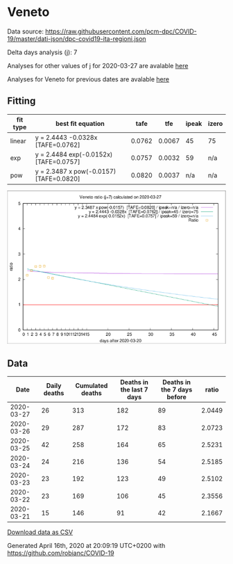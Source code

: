# Veneto

Data source: https://raw.githubusercontent.com/pcm-dpc/COVID-19/master/dati-json/dpc-covid19-ita-regioni.json

Delta days analysis (j): 7

Analyses for other values of j for 2020-03-27 are avalable [here](../2020-03-27/README.md)

Analyses for Veneto for previous dates are avalable [here](../README.md)

## Fitting 
|fit type|best fit equation|tafe|tfe|ipeak|izero|
|-------|-----|--------|------|---|---|
|linear|y = 2.4443 -0.0328x  [TAFE=0.0762]|0.0762|0.0067|45|75|
|exp|y = 2.4484 exp(-0.0152x)  [TAFE=0.0757]|0.0757|0.0032|59|n/a|
|pow|y = 2.3487 x pow(-0.0157)  [TAFE=0.0820]|0.0820|0.0037|n/a|n/a|

![Plot](COVID-19_veneto_j7_2020-03-27.png)

## Data
|Date|Daily deaths|Cumulated deaths|Deaths in the last 7 days|Deaths in the 7 days before|ratio|
|----|----------|-----------|-------|--------------------|-----|
|2020-03-27|26|313|182|89|2.0449|
|2020-03-26|29|287|172|83|2.0723|
|2020-03-25|42|258|164|65|2.5231|
|2020-03-24|24|216|136|54|2.5185|
|2020-03-23|23|192|123|49|2.5102|
|2020-03-22|23|169|106|45|2.3556|
|2020-03-21|15|146|91|42|2.1667|

[Download data as CSV](COVID-19_veneto_j7_2020-03-27.csv)

Generated April 16th, 2020 at 20:09:19 UTC+0200 with https://github.com/robianc/COVID-19
